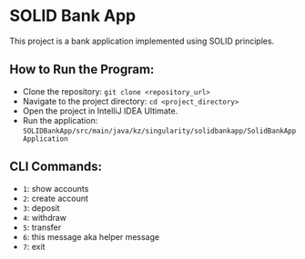 # SOLID Bank App

This project is a bank application implemented using SOLID principles.

## How to Run the Program:
* Clone the repository: 
``` git clone <repository_url> ```
* Navigate to the project directory: ``` cd <project_directory> ```
* Open the project in IntelliJ IDEA Ultimate.
* Run the application:
``` SOLIDBankApp/src/main/java/kz/singularity/solidbankapp/SolidBankAppApplication ```



## CLI Commands:

- `1`: show accounts
- `2`: create account
- `3`: deposit
- `4`: withdraw
- `5`: transfer
- `6`: this message aka helper message
- `7`: exit
